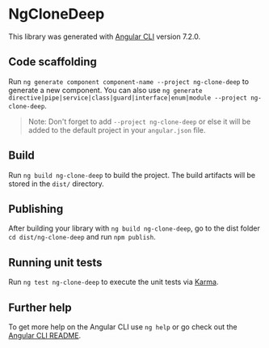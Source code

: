 # NgCloneDeep

This library was generated with [Angular CLI](https://github.com/angular/angular-cli) version 7.2.0.

## Code scaffolding

Run `ng generate component component-name --project ng-clone-deep` to generate a new component. You can also use `ng generate directive|pipe|service|class|guard|interface|enum|module --project ng-clone-deep`.
> Note: Don't forget to add `--project ng-clone-deep` or else it will be added to the default project in your `angular.json` file. 

## Build

Run `ng build ng-clone-deep` to build the project. The build artifacts will be stored in the `dist/` directory.

## Publishing

After building your library with `ng build ng-clone-deep`, go to the dist folder `cd dist/ng-clone-deep` and run `npm publish`.

## Running unit tests

Run `ng test ng-clone-deep` to execute the unit tests via [Karma](https://karma-runner.github.io).

## Further help

To get more help on the Angular CLI use `ng help` or go check out the [Angular CLI README](https://github.com/angular/angular-cli/blob/master/README.md).
